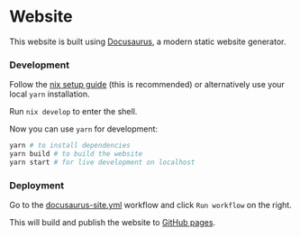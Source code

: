 # Website

This website is built using [Docusaurus](https://docusaurus.io/), a modern static website generator.

### Development 

Follow the [nix setup guide](https://github.com/input-output-hk/iogx/blob/main/doc/nix-setup-guide.md) (this is recommended) or alternatively use your local `yarn` installation.

Run `nix develop` to enter the shell.

Now you can use `yarn` for development:
```bash 
yarn # to install dependencies 
yarn build # to build the website 
yarn start # for live development on localhost
```

### Deployment

Go to the [docusaurus-site.yml](https://github.com/IntersectMBO/plutus/actions/workflows/docusaurus-site.yml) workflow and click `Run workflow` on the right.

This will build and publish the website to [GitHub pages](https://plutus.cardano.intersectmbo.org/docs).
